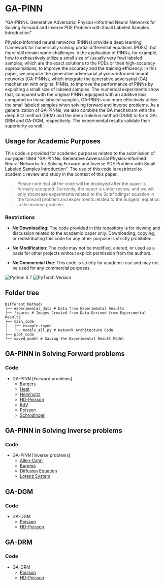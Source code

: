 # GA-PINN




"GA-PINNs: Generative Adversarial Physics-informed Neural Networks for Solving Forward and Inverse PDE Problem with Small Labeled Samples
Introduction"

Physics-informed neural networks (PINNs) provide a deep learning framework for numerically solving partial differential equations (PDEs), but there still remain some challenges in the application of PINNs, for example, how to exhaustively utilize a small size of (usually very few) labeled samples, which are the exact solutions to the PDEs or their high-accuracy approximations, to improve the accuracy and the training efficiency. In this paper, we propose the generative adversarial physics-informed neural networks (GA-PINNs), which integrate the generative adversarial (GA) mechanism with original PINNs, to improve the performance of PINNs by exploiting a small size of labeled samples. The numerical experiments show that, compared with the original PINNs equipped with an additive loss computed on these labeled samples, GA-PINNs can more effectively utilize the small labeled samples when solving forward and inverse problems. As a generalization of GA-PINNs, we also combine the GA mechanism with the deep Ritz method (DRM) and the deep Galerkin method (DGM) to form GA-DRM and GA-DGM, respectively. The experimental results validate their superiority as well.


## Usage for Academic Purposes

This code is provided for academic purposes related to the submission of our paper titled "GA-PINNs: Generative Adversarial Physics-informed Neural Networks for Solving Forward and Inverse PDE Problem with Small Labeled Samples
Introduction". The use of this code is restricted to academic review and study in the context of this paper.

> Please note that all the code will be displayed after the paper is formally accepted. Currently, the paper is under review, and we will only showcase experiments related to the Schr\"odinger equation  in the forward problem and experiments related to the Burgers' equation in the inverse problem.

### Restrictions

- **No Downloading**: The code provided in this repository is for viewing and discussion related to the academic paper only. Downloading, copying, or redistributing this code for any other purpose is strictly prohibited.

- **No Modification**: The code may not be modified, altered, or used as a basis for other projects without explicit permission from the authors.

- **No Commercial Use**: This code is strictly for academic use and may not be used for any commercial purposes.
    
![Python 3.7](https://img.shields.io/badge/python-3.7-blue.svg)
![PyTorch Version](https://img.shields.io/badge/pytorch-1.10.0-brightgreen.svg)


## Folder tree
```plaintext
Different Method/
├── experimental_data # Data from Experimental Results
├── figures # Images Created from Data Derived from Experimental Results
├── main_code
│   ├── example.ipynb
│   └── models_all.py # Network Architecture Code
├── plot_code 
└── saved_model # Saving the Experimental Result Model
```

## GA-PINN in Solving Forward problems
### Code
- GA-PINN [Forward problems]
    - [Burgers](src/function.py)
    - [Heat](src/function.py)
    - [Helmholtz](src/function.py)
    - [HD-Poisson](src/function.py)
    - [KdV](src/function.py)
    - [Poisson](src/function.py)
    - [Schrodinger](src/function.py)

## GA-PINN in Solving Inverse problems
### Code
- GA-PINN [Inverse problems]
    - [Allen-Cahn](src/function.py)
    - [Burgers](src/function.py)
    - [Diffusion Equation](src/function.py)
    - [Lorenz System](src/function.py)
## GA-DGM
### Code
- GA-DGM
    - [Poisson](src/function.py)
    - [HD-Poisson](src/function.py)
## GA-DRM
### Code
- GA-DRM
    - [Poisson](src/function.py)
    - [HD-Poisson](src/function.py)

